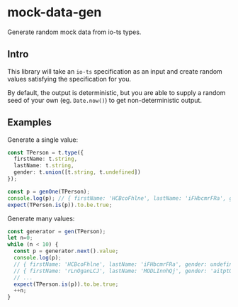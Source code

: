 # mock-data-gen

Generate random mock data from io-ts types.

## Intro

This library will take an `io-ts` specification as an input and create random 
values satisfying the specification for you.

By default, the output is deterministic, but you are able to supply a random
seed of your own (eg. `Date.now()`) to get non-deterministic output.

## Examples

Generate a single value: 

```typescript
const TPerson = t.type({
  firstName: t.string,
  lastName: t.string,
  gender: t.union([t.string, t.undefined])
});

const p = genOne(TPerson);
console.log(p); // { firstName: 'HCBcoFhlne', lastName: 'iFHbcmrFRa', gender: undefined }
expect(TPerson.is(p)).to.be.true;
```

Generate many values:

```typescript
const generator = gen(TPerson);
let n=0;
while (n < 10) {
  const p = generator.next().value;
  console.log(p);
  // { firstName: 'HCBcoFhlne', lastName: 'iFHbcmrFRa', gender: undefined }
  // { firstName: 'rLnOganLCJ', lastName: 'MODLInnhQj', gender: 'aitptOOKHm' }
  // ...
  expect(TPerson.is(p)).to.be.true;
  ++n;
}
```


